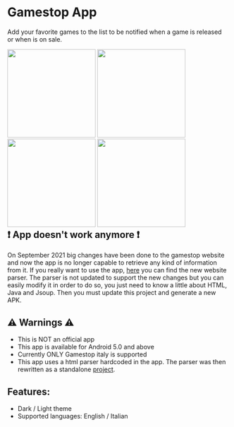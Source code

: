 # Gamestop App

Add your favorite games to the list to be notified when a game is released or when is on sale.

<div style="float: left;">
  <img src="https://user-images.githubusercontent.com/45881310/115078026-4ec03300-9eff-11eb-9143-8c25a769ce7f.jpg" width="200" />
  <img src="https://user-images.githubusercontent.com/45881310/115078018-49fb7f00-9eff-11eb-9638-03c83fae62f3.jpg" width="200" />
  <img src="https://user-images.githubusercontent.com/45881310/115078036-51bb2380-9eff-11eb-9cc4-812008dc30e9.jpg" width="200" />
  <img src="https://user-images.githubusercontent.com/45881310/115078007-4831bb80-9eff-11eb-8b05-fcec6b5bad3a.jpg" width="200" />
</div>

## ❗ App doesn't work anymore ❗
On September 2021 big changes have been done to the gamestop website and now the app is no longer capable to retrieve any kind of information from it.
If you really want to use the app, [here](https://github.com/Brankale/gamestop_website_scraper) you can find the new website parser.
The parser is not updated to support the new changes but you can easily modify it in order to do so, you just need to know a little about HTML, Java and Jsoup.
Then you must update this project and generate a new APK. 

## ⚠ Warnings ⚠ 
- This is NOT an official app
- This app is available for Android 5.0 and above
- Currently ONLY Gamestop italy is supported
- This app uses a html parser hardcoded in the app. The parser was then rewritten as a standalone [project](https://github.com/Brankale/gamestop_website_scraper).

## Features:
- Dark / Light theme
- Supported languages: English / Italian

[comment]: ![light_theme](https://user-images.githubusercontent.com/45881310/115078026-4ec03300-9eff-11eb-9143-8c25a769ce7f.jpg)
[comment]: ![dark_theme](https://user-images.githubusercontent.com/45881310/115078018-49fb7f00-9eff-11eb-9638-03c83fae62f3.jpg)
[comment]: ![details_1](https://user-images.githubusercontent.com/45881310/115078036-51bb2380-9eff-11eb-9cc4-812008dc30e9.jpg)
[comment]: ![details_2](https://user-images.githubusercontent.com/45881310/115078007-4831bb80-9eff-11eb-8b05-fcec6b5bad3a.jpg)
